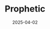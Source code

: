 ---  
layout: startup_page  
title: "Prophetic"  
id: "propheticsoftware.ai"  
permalink: "/propheticpropheticsoftware.ai04022025/"  
website: "https://www.propheticsoftware.ai/"  
funding_round: "Seed"  
funding_amount: ""  
investors: "Entrada Ventures, SilverCircle, Progression Fund"  
about: "Prophetic is an AI-powered platform for real estate development opportunity analysis and land acquisition. It streamlines the process with automated site planning, zoning data, and outreach tools, replacing outdated methods and significantly accelerating development timelines. The platform serves developers, homebuilders, brokers, and architects."  
markets: "Real Estate, AI, Business/Productivity Software"  
hq: "Portland, Oregon, United States"  
founded_year: "2023"  
linkedin: "https://www.linkedin.com/company/propheticsoftware"  
twitter: ""  
instagram: ""  
facebook: ""  
crunchbase: ""  
pitchbook: "https://pitchbook.com/profiles/company/607291-21"  

date_display: "02-Apr-2025"  
date: "2025-04-02"

# SEO Optimization  
meta_title: "Prophetic - Seed"  
meta_description: "Prophetic, Prophetic is an AI-powered platform for real estate development opportunity analysis and land acquisition. It streamlines the process with automated s..."  
meta_keywords: "Prophetic, Real Estate, AI, Business/Productivity Software, Seed funding"  
canonical_url: "https://startup.projectstartups.com/propheticpropheticsoftware.ai04022025/"  
---